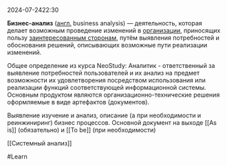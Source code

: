  2024-07-2422:30

**Бизнес-анализ** ([англ.](https://ru.wikipedia.org/wiki/%D0%90%D0%BD%D0%B3%D0%BB%D0%B8%D0%B9%D1%81%D0%BA%D0%B8%D0%B9_%D1%8F%D0%B7%D1%8B%D0%BA "Английский язык") business analysis) — деятельность, которая делает возможным проведение изменений в [организации](https://ru.wikipedia.org/wiki/%D0%9E%D1%80%D0%B3%D0%B0%D0%BD%D0%B8%D0%B7%D0%B0%D1%86%D0%B8%D1%8F "Организация"), приносящих пользу [заинтересованным сторонам](https://ru.wikipedia.org/wiki/%D0%A1%D1%82%D0%B5%D0%B9%D0%BA%D1%85%D0%BE%D0%BB%D0%B4%D0%B5%D1%80 "Стейкхолдер"), путём выявления потребностей и обоснования решений, описывающих возможные пути реализации изменений.

Общее определение из курса NeoStudy:
Аналитик - ответственный за выявление потребностей пользователей и их анализ на предмет возможности их удовлетворения посредством использования или реализации функций соответствующей информационной системы.
Основным продуктом являются организационно-технические решения оформляемые в виде артефактов (документов).

Выявление изучение и анализ, описание (а при необходимости и реинжиниринг) бизнес процессов. Основной документ на выходе [[As is]] (обязательно) и [[To be]] (при необходимости)

[[Системный анализ]]

#Learn